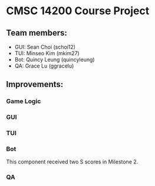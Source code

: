 # CMSC 14200 Course Project

## Team members:
- GUI: Sean Choi (schoi12)
- TUI: Minseo Kim (mkim27)
- Bot: Quincy Leung (quincyleung)
- QA: Grace Lu (ggracelu)

## Improvements:
### Game Logic

### GUI

### TUI

### Bot
This component received two S scores in Milestone 2.

### QA